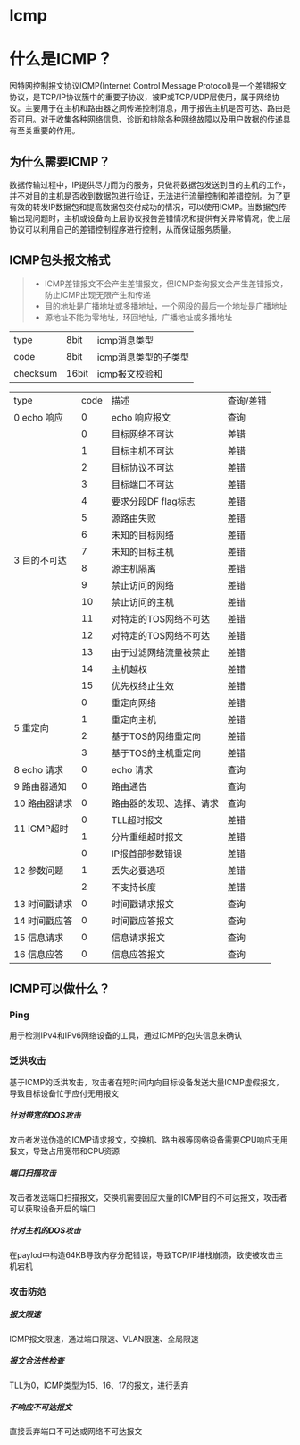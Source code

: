 # Icmp


# 什么是ICMP？

因特网控制报文协议ICMP(Internet Control Message Protocol)是一个差错报文协议，是TCP/IP协议簇中的重要子协议，被IP或TCP/UDP层使用，属于网络协议。主要用于在主机和路由器之间传递控制消息，用于报告主机是否可达、路由是否可用。对于收集各种网络信息、诊断和排除各种网络故障以及用户数据的传递具有至关重要的作用。

## 为什么需要ICMP？
数据传输过程中，IP提供尽力而为的服务，只做将数据包发送到目的主机的工作，并不对目的主机是否收到数据包进行验证，无法进行流量控制和差错控制。为了更有效的转发IP数据包和提高数据包交付成功的情况，可以使用ICMP。当数据包传输出现问题时，主机或设备向上层协议报告差错情况和提供有关异常情况，使上层协议可以利用自己的差错控制程序进行控制，从而保证服务质量。

## ICMP包头报文格式

> - ICMP差错报文不会产生差错报文，但ICMP查询报文会产生差错报文，防止ICMP出现无限产生和传递
> - 目的地址是广播地址或多播地址，一个网段的最后一个地址是广播地址
> - 源地址不能为零地址，环回地址，广播地址或多播地址

<table>
    <tr>
        <td>type</td>
        <td>8bit</td>
        <td>icmp消息类型</td>
    </tr>
    <tr>
        <td>code</td>
        <td>8bit</td>
        <td>icmp消息类型的子类型</td>
    </tr>
    <tr>
        <td>checksum</td>
        <td>16bit</td>
        <td>icmp报文校验和</td>
    </tr>
</table>

<table>
    <tr>
        <td>type</td>
        <td>code</td>
        <td>描述</td>
        <td>查询/差错</td>
    </tr>
    <tr>
        <td>0 echo 响应</td>
        <td>0</td>
        <td>echo 响应报文</td>
        <td>查询</td>
    </tr>
    <tr>
        <td rowspan="16">3 目的不可达</td>
        <td>0</td>
        <td>目标网络不可达</td>
        <td>差错</td>
    </tr>
    <tr>
        <td>1</td>
        <td>目标主机不可达</td>
        <td>差错</td>
    </tr>
    <tr>
        <td>2</td>
        <td>目标协议不可达</td>
        <td>差错</td>
    </tr>
    <tr>
        <td>3</td>
        <td>目标端口不可达</td>
        <td>差错</td>
    </tr>
    <tr>
        <td>4</td>
        <td>要求分段DF flag标志</td>
        <td>差错</td>
    </tr>
    <tr>
        <td>5</td>
        <td>源路由失败</td>
        <td>差错</td>
    </tr>
    <tr>
        <td>6</td>
        <td>未知的目标网络</td>
        <td>差错</td>
    </tr>
    <tr>
        <td>7</td>
        <td>未知的目标主机</td>
        <td>差错</td>
    </tr>
    <tr>
        <td>8</td>
        <td>源主机隔离</td>
        <td>差错</td>
    </tr>
    <tr>
        <td>9</td>
        <td>禁止访问的网络</td>
        <td>差错</td>
    </tr>
    <tr>
        <td>10</td>
        <td>禁止访问的主机</td>
        <td>差错</td>
    </tr>
    <tr>
        <td>11</td>
        <td>对特定的TOS网络不可达</td>
        <td>差错</td>
    </tr>
    <tr>
        <td>12</td>
        <td>对特定的TOS网络不可达</td>
        <td>差错</td>
    </tr>
    <tr>
        <td>13</td>
        <td>由于过滤网络流量被禁止</td>
        <td>差错</td>
    </tr>
    <tr>
        <td>14</td>
        <td>主机越权</td>
        <td>差错</td>
    </tr>
    <tr>
        <td>15</td>
        <td>优先权终止生效</td>
        <td>差错</td>
    </tr>
    <tr>
        <td rowspan="4">5 重定向</td>
        <td>0</td>
        <td>重定向网络</td>
        <td>差错</td>
    </tr>
    <tr>
        <td>1</td>
        <td>重定向主机</td>
        <td>差错</td>
    </tr>
    <tr>
        <td>2</td>
        <td>基于TOS的网络重定向</td>
        <td>差错</td>
    </tr>
    <tr>
        <td>3</td>
        <td>基于TOS的主机重定向</td>
        <td>差错</td>
    </tr>
    <tr>
        <td>8 echo 请求</td>
        <td>0</td>
        <td>echo 请求</td>
        <td>查询</td>
    </tr>
    <tr>
        <td>9 路由器通知</td>
        <td>0</td>
        <td>路由通告</td>
        <td>查询</td>
    </tr>
    <tr>
        <td>10 路由器请求</td>
        <td>0</td>
        <td>路由器的发现、选择、请求</td>
        <td>查询</td>
    </tr>
    <tr>
        <td rowspan="2">11 ICMP超时</td>
        <td>0</td>
        <td>TLL超时报文</td>
        <td>差错</td>
    </tr>
    <tr>
        <td>1</td>
        <td>分片重组超时报文</td>
        <td>差错</td>
    </tr>
    <tr>
        <td rowspan="3">12 参数问题</td>
        <td>0</td>
        <td>IP报首部参数错误</td>
        <td>差错</td>
    </tr>
    <tr>
        <td>1</td>
        <td>丢失必要选项</td>
        <td>差错</td>
    </tr>
    <tr>
        <td>2</td>
        <td>不支持长度</td>
        <td>差错</td>
    </tr>
    <tr>
        <td>13 时间戳请求</td>
        <td>0</td>
        <td>时间戳请求报文</td>
        <td>查询</td>
    </tr>
    <tr>
        <td>14 时间戳应答</td>
        <td>0</td>
        <td>时间戳应答报文</td>
        <td>查询</td>
    </tr>
    <tr>
        <td>15 信息请求</td>
        <td>0</td>
        <td>信息请求报文</td>
        <td>查询</td>
    </tr>
    <tr>
        <td>16 信息应答</td>
        <td>0</td>
        <td>信息应答报文</td>
        <td>查询</td>
    </tr>
</table>

## ICMP可以做什么？
### Ping
用于检测IPv4和IPv6网络设备的工具，通过ICMP的包头信息来确认

### 泛洪攻击
基于ICMP的泛洪攻击，攻击者在短时间内向目标设备发送大量ICMP虚假报文，导致目标设备忙于应付无用报文
##### 针对带宽的DOS攻击
攻击者发送伪造的ICMP请求报文，交换机、路由器等网络设备需要CPU响应无用报文，导致占用宽带和CPU资源
##### 端口扫描攻击
攻击者发送端口扫描报文，交换机需要回应大量的ICMP目的不可达报文，攻击者可以获取设备开启的端口
##### 针对主机的DOS攻击
在paylod中构造64KB导致内存分配错误，导致TCP/IP堆栈崩溃，致使被攻击主机宕机

### 攻击防范
##### 报文限速
ICMP报文限速，通过端口限速、VLAN限速、全局限速
##### 报文合法性检查
TLL为0，ICMP类型为15、16、17的报文，进行丢弃
##### 不响应不可达报文
直接丢弃端口不可达或网络不可达报文
















